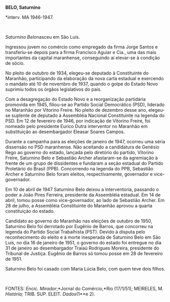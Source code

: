 **BELO, Saturnino**

\*interv. MA 1946-1947.

 

*Saturnino Belo*nasceu em São Luís.

Ingressou jovem no comércio como empregado da firma Jorge Santos e
transferiu-se depois para a firma Francisco Aguiar e Cia., uma das mais
importantes da capital maranhense, conseguindo aí elevar-se à condição
de sócio.

No pleito de outubro de 1934, elegeu-se deputado à Constituinte do
Maranhão, participando da elaboração da nova carta estadual e exercendo
o mandato até 10 de novembro de 1937, quando o golpe do Estado Novo
suprimiu todos os órgãos legislativos do país.

Com a desagregação do Estado Novo e a reorganização partidária promovida
em 1945, filiou-se ao Partido Social Democrático (PSD), liderado no
Maranhão por Vitorino Freire. No pleito de dezembro desse ano, elegeu-se
suplente de deputado à Assembléia Nacional Constituinte na legenda do
PSD. Em 12 de fevereiro de 1946, por indicação de Vitorino Freire, foi
nomeado pelo presidente Eurico Dutra interventor no Maranhão em
substituição ao desembargador Eleasar Soares Campos.

Durante a campanha para as eleições de janeiro de 1947, ocorreu uma
séria dissensão no PSD maranhense. Não aceitando a candidatura de
Genésio Rego ao governo do estado, lançada pelo diretório do partido,
Vitorino Freire, Saturnino Belo e Sebastião Archer afastaram-se da
agremiação à frente de um grupo de dissidentes e fundaram a seção
estadual do Partido Proletário do Brasil (PPB). Concorrendo na legenda
do PPB, Sebastião Archer e Saturnino Belo foram eleitos,
respectivamente, governador e vice-governador.

Em 10 de abril de 1947 Saturnino Belo deixou a interventoria, passando o
poder a João Pires Ferreira, presidente da Assembléia estadual. Em 14 de
abril, tomou posse como vice-governador, ao lado de Sebastião Archer. Em
28 de julho, a Assembléia Constituinte do Maranhão aprovou a quarta
constituição do estado.

Candidato ao governo do Maranhão nas eleições de outubro de 1950,
Saturnino Belo foi derrotado por Eugênio de Barros, que concorreu na
legenda do Partido Social Trabalhista (PST). Devido à disputa pelo
reconhecimento do eleito e à morte inesperada de Saturnino Belo em São
Luís, no dia 16 de janeiro de 1951, o governo do estado foi entregue no
dia 31 de janeiro ao desembargador Traiaú Rodrigues Moreira, presidente
do Tribunal de Justiça. Eugênio de Barros só tomou posse em 28 de
fevereiro de 1951.

Saturnino Belo foi casado com Maria Lúcia Belo, com quem teve dois
filhos.

 

FONTES: *Encic. Mirador*;*Jornal do Comércio,*Rio (17/1/51); MEIRELES,
M. *História;* TRIB. SUP. ELEIT. *Dados*(1**e 2).

 
